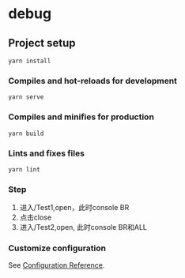 # debug

## Project setup
```
yarn install
```

### Compiles and hot-reloads for development
```
yarn serve
```

### Compiles and minifies for production
```
yarn build
```

### Lints and fixes files
```
yarn lint
```
### Step
1. 进入/Test1,open，此时console BR
2. 点击close
3. 进入/Test2,open, 此时console BR和ALL

### Customize configuration
See [Configuration Reference](https://cli.vuejs.org/config/).
